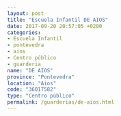 ```yaml
---
layout: post
title: "Escuela Infantil DE AIOS"
date: 2017-09-20 20:57:05 +0200
categories:
- Escuela Infantil
- pontevedra
- aios
- Centro público
- guarderia
name: "DE AIOS"
province: "Pontevedra"
location: "Aios"
code: "36017582"
type: "Centro público"
permalink: /guarderias/de-aios.html
---
```

